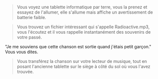 > Vous voyez une tablette informatique par terre, vous la prenez et essayez de l'allumer, elle s'allume mais affiche un avertissement de batterie faible.

> Vous trouvez un fichier intéressant qui s'appelle Radioactive.mp3, vous l'écoutez et il vous rappelle instantanément des souvenirs de votre passé.

"Je me souviens que cette chanson est sortie quand j'étais petit garçon." Vous vous dites.

> Vous transférez la chanson sur votre lecteur de musique, tout en posant l'ancienne tablette sur le siège à côté du sol où vous l'avez trouvée.
